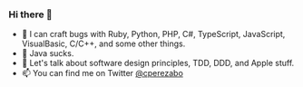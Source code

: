 ### Hi there 👋

- 🐛 I can craft bugs with Ruby, Python, PHP, C#, TypeScript, JavaScript, VisualBasic, C/C++, and some other things.
- 🤮 Java sucks.
- 💬 Let's talk about software design principles, TDD, DDD, and Apple stuff.
- 📫 You can find me on Twitter [@cperezabo](https://twitter.com/cperezabo)
